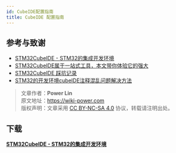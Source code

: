 ```yaml
---
id: CubeIDE配置指南
title: CubeIDE 配置指南
---
```


## 参考与致谢 

- [STM32CubeIDE - STM32的集成开发环境](https://www.st.com/zh/development-tools/stm32cubeide.html#get-software)
- [STM32CubeIDE属于一站式工具，本文带你体验它的强大](https://mp.weixin.qq.com/s/w8cvEySdXs1a0kpK5wRoUw)
- [STM32CubeIDE 踩坑记录](https://oldgerman.github.io/4fafac1b/)
- [STM32的开发环境cubeIDE注释混乱问题解决方法](https://blog.csdn.net/weixin_39754256/article/details/104304634)

> 文章作者：**Power Lin**  
> 原文地址：<https://wiki-power.com>  
> 版权声明：文章采用 [CC BY-NC-SA 4.0](https://creativecommons.org/licenses/by/4.0/deed.zh) 协议，转载请注明出处。

## 下载

[**STM32CubeIDE - STM32的集成开发环境**](https://www.st.com/zh/development-tools/stm32cubeide.html#get-software)